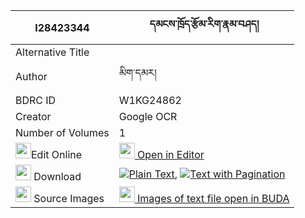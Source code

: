 |I28423344|དམངས་ཁྲོད་རྩོམ་རིག་རྣམ་བཤད། 
| --- | --- 
|Alternative Title |
|Author| མིག་དམར།
|BDRC ID | W1KG24862
|Creator | Google OCR
|Number of Volumes| 1
|<img width="25" src="https://img.icons8.com/color/25/000000/edit-property.png">Edit Online| [<img width="25" src="https://avatars.githubusercontent.com/u/45091458?s=200&v=4"> Open in Editor](http://editor.openpecha.org/I28423344)
|<img width="25" src="https://img.icons8.com/fluent/48/000000/download-2.png"/>  Download | [![](https://img.icons8.com/color/20/000000/txt.png)Plain Text](https://github.com/Openpecha/I28423344/releases/download/v2/mangtro_tsomrik_namshe_plain_I28423344.zip), [![](https://img.icons8.com/color/20/000000/txt.png)Text with Pagination](https://github.com/Openpecha/I28423344/releases/download/v2/mangtro_tsomrik_namshe_pages_I28423344.zip)
|<img width="25" src="https://img.icons8.com/plasticine/100/000000/pictures-folder.png"/>  Source Images | [<img width="25" src="https://library.bdrc.io/icons/BUDA-small.svg"> Images of text file open in BUDA](https://library.bdrc.io/show/bdr:W1KG24862)